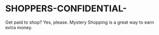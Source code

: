 # SHOPPERS-CONFIDENTIAL-
Get paid to shop? Yes, please. Mystery Shopping is a great way to earn extra money. 

